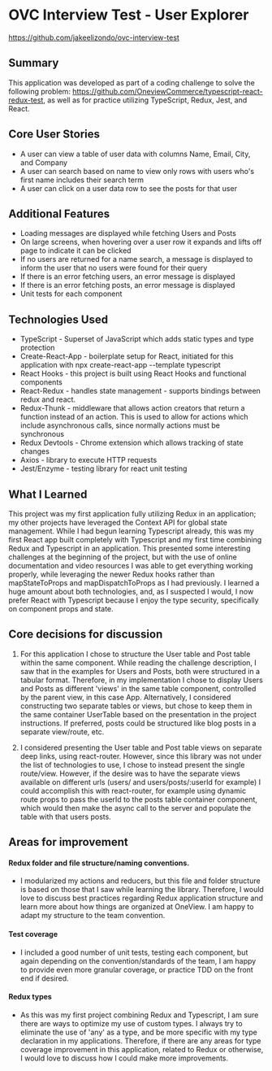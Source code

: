 # OVC Interview Test - User Explorer

https://github.com/jakeelizondo/ovc-interview-test

## Summary

This application was developed as part of a coding challenge to solve the following problem: https://github.com/OneviewCommerce/typescript-react-redux-test, as well as for practice utilizing TypeScript, Redux, Jest, and React.

## Core User Stories

- A user can view a table of user data with columns Name, Email, City, and Company
- A user can search based on name to view only rows with users who's first name includes their search term
- A user can click on a user data row to see the posts for that user

## Additional Features

- Loading messages are displayed while fetching Users and Posts
- On large screens, when hovering over a user row it expands and lifts off page to indicate it can be clicked
- If no users are returned for a name search, a message is displayed to inform the user that no users were found for their query
- If there is an error fetching users, an error message is displayed
- If there is an error fetching posts, an error message is displayed
- Unit tests for each component

## Technologies Used

- TypeScript - Superset of JavaScript which adds static types and type protection
- Create-React-App - boilerplate setup for React, initiated for this application with npx create-react-app --template typescript
- React Hooks - this project is built using React Hooks and functional components
- React-Redux - handles state management - supports bindings between redux and react.
- Redux-Thunk - middleware that allows action creators that return a function instead of an action. This is used to allow for actions which include asynchronous calls, since normally actions must be synchronous
- Redux Devtools - Chrome extension which allows tracking of state changes
- Axios - library to execute HTTP requests
- Jest/Enzyme - testing library for react unit testing

## What I Learned

This project was my first application fully utilizing Redux in an application; my other projects have leveraged the Context API for global state management. While I had begun learning Typescript already, this was my first React app built completely with Typescript and my first time combining Redux and Typescript in an application. This presented some interesting challenges at the beginning of the project, but with the use of online documentation and video resources I was able to get everything working properly, while leveraging the newer Redux hooks rather than mapStateToProps and mapDispatchToProps as I had previously. I learned a huge amount about both technologies, and, as I suspected I would, I now prefer React with Typescript because I enjoy the type security, specifically on component props and state.

## Core decisions for discussion

1. For this application I chose to structure the User table and Post table within the same component. While reading the challenge description, I saw that in the examples for Users and Posts, both were structured in a tabular format. Therefore, in my implementation I chose to display Users and Posts as different 'views' in the same table component, controlled by the parent view, in this case App. Alternatively, I considered constructing two separate tables or views, but chose to keep them in the same container UserTable based on the presentation in the project instructions. If preferred, posts could be structured like blog posts in a separate view/route, etc.

2. I considered presenting the User table and Post table views on separate deep links, using react-router. However, since this library was not under the list of technologies to use, I chose to instead present the single route/view. However, if the desire was to have the separate views available on different urls (users/ and users/posts/:userId for example) I could accomplish this with react-router, for example using dynamic route props to pass the userId to the posts table container component, which would then make the async call to the server and populate the table with that users posts.

## Areas for improvement

#### Redux folder and file structure/naming conventions.

- I modularized my actions and reducers, but this file and folder structure is based on those that I saw while learning the library. Therefore, I would love to discuss best practices regarding Redux application structure and learn more about how things are organized at OneView. I am happy to adapt my structure to the team convention.

#### Test coverage

- I included a good number of unit tests, testing each component, but again depending on the convention/standards of the team, I am happy to provide even more granular coverage, or practice TDD on the front end if desired.

#### Redux types

- As this was my first project combining Redux and Typescript, I am sure there are ways to optimize my use of custom types. I always try to eliminate the use of 'any' as a type, and be more specific with my type declaration in my applications. Therefore, if there are any areas for type coverage improvement in this application, related to Redux or otherwise, I would love to discuss how I could make more improvements.
